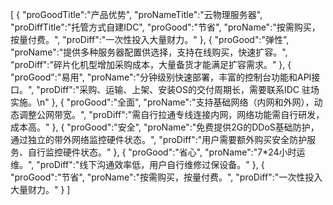 [
	{
		"proGoodTitle":"产品优势",
		"proNameTitle":"云物理服务器",
		"proDiffTitle":"托管方式自建IDC",
		"proGood":"节省",
		"proName":"按需购买，按量付费。",
		"proDiff":"一次性投入大量财力。"
	},
	{
		"proGood":"弹性",
		"proName":"提供多种服务器配置供选择，支持在线购买，快速扩容。",
		"proDiff":"碎片化机型增加采购成本，大量备货才能满足扩容需求。"
	},
	{
		"proGood":"易用",
		"proName":"分钟级别快速部署，丰富的控制台功能和API接口。",
		"proDiff":"采购、运输、上架、安装OS的交付周期长，需要联系IDC 驻场实施。\n"
	},
	{
		"proGood":"全面",
		"proName":"支持基础网络（内网和外网），动态调整公网带宽。",
		"proDiff":"需自行拉通专线连接内网，网络功能需自行研发，成本高。"
	},
	{
		"proGood":"安全",
		"proName":"免费提供2G的DDoS基础防护，通过独立的带外网络监控硬件状态。",
		"proDiff":"用户需要额外购买安全防护服务、自行监控硬件状态。"
	},
	{
		"proGood":"省心",
		"proName":"7*24小时运维。",
		"proDiff":"线下沟通效率低，用户自行维修过保设备。"
	},
	{
		"proGood":"节省",
		"proName":"按需购买，按量付费。",
		"proDiff":"一次性投入大量财力。"
	}
]